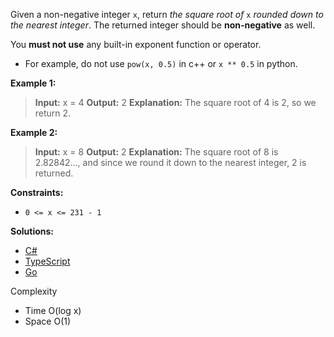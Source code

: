 Given a non-negative integer `x`, return _the square root of_ `x` _rounded down to the nearest integer_. The returned integer should be **non-negative** as well.

You **must not use** any built-in exponent function or operator.

- For example, do not use `pow(x, 0.5)` in c++ or `x ** 0.5` in python.

**Example 1:**

> **Input:** x = 4
> **Output:** 2
> **Explanation:** The square root of 4 is 2, so we return 2.

**Example 2:**

> **Input:** x = 8
> **Output:** 2
> **Explanation:** The square root of 8 is 2.82842..., and since we round it down to the nearest integer, 2 is returned.

**Constraints:**

- `0 <= x <= 231 - 1`

**Solutions:**

 - [C#](/math/sqrtx/sqrtx.cs)
 - [TypeScript](/math/sqrtx/sqrtx.ts)
 - [Go](/math/sqrtx/sqrtx.go)

Complexity
- Time O(log x)
- Space O(1)